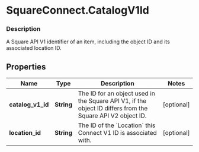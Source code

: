 # SquareConnect.CatalogV1Id

### Description

A Square API V1 identifier of an item, including the object ID and its associated location ID.

## Properties
Name | Type | Description | Notes
------------ | ------------- | ------------- | -------------
**catalog_v1_id** | **String** | The ID for an object used in the Square API V1, if the object ID differs from the Square API V2 object ID. | [optional] 
**location_id** | **String** | The ID of the &#x60;Location&#x60; this Connect V1 ID is associated with. | [optional] 



